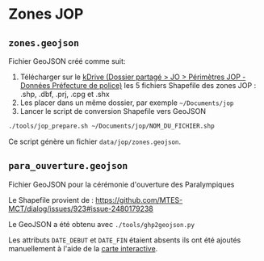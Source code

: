 # Zones JOP

## `zones.geojson`
Fichier GeoJSON créé comme suit:

1. Télécharger sur le [kDrive (Dossier partagé > JO > Périmètres JOP - Données Préfecture de police)](https://kdrive.infomaniak.com/app/drive/184671/files/54928) les 5 fichiers Shapefile des zones JOP : .shp, .dbf, .prj, .cpg et .shx
2. Les placer dans un même dossier, par exemple `~/Documents/jop`
3. Lancer le script de conversion Shapefile vers GeoJSON

```bash
./tools/jop_prepare.sh ~/Documents/jop/NOM_DU_FICHIER.shp
```

Ce script génère un fichier `data/jop/zones.geojson`.

## `para_ouverture.geojson`

Fichier GeoJSON pour la cérémonie d'ouverture des Paralympiques

Le Shapefile provient de : https://github.com/MTES-MCT/dialog/issues/923#issue-2480179238

Le GeoJSON a été obtenu avec `./tools/ghp2geojson.py`

Les attributs `DATE_DEBUT` et `DATE_FIN` étaient absents ils ont été ajoutés manuellement à l'aide de la [carte interactive](https://anticiperlesjeux.gouv.fr/carte-interactive-impacts-deplacements-ile-france).
